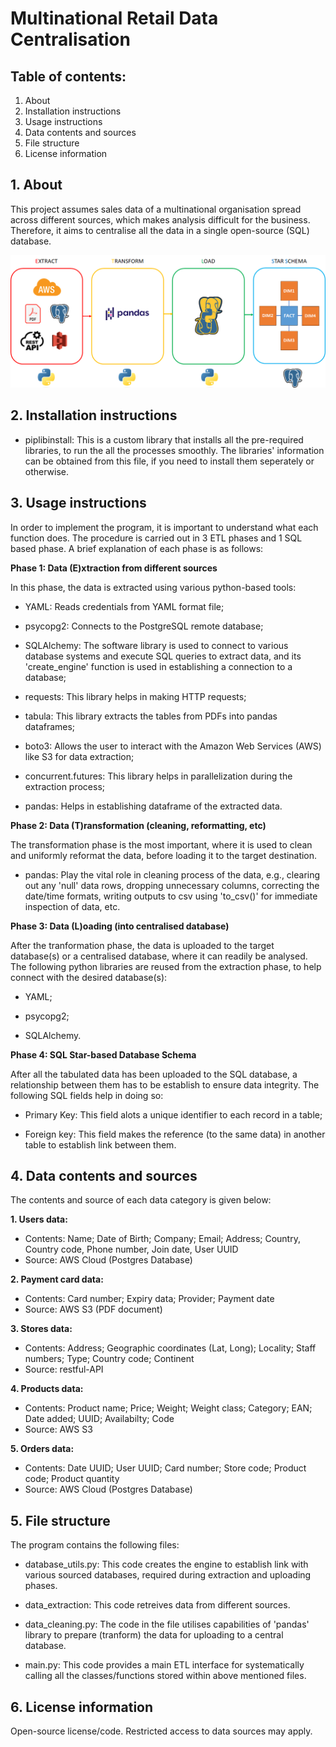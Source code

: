 # Multinational Retail Data Centralisation

## Table of contents:
1. About
2. Installation instructions
3. Usage instructions
4. Data contents and sources
5. File structure
6. License information

## 1. About

This project assumes sales data of a multinational organisation spread across different sources, which makes analysis difficult for the business. Therefore, it aims to centralise all the data in a single open-source (SQL) database.

![mrdc](./mrdc.png)

## 2. Installation instructions

- piplibinstall: This is a custom library that installs all the pre-required libraries, to run the all the processes smoothly. The libraries' information can be obtained from this file, if you need to install them seperately or otherwise.

## 3. Usage instructions

In order to implement the program, it is important to understand what each function does. The procedure is carried out in 3 ETL phases and 1 SQL based phase. A brief explanation of each phase is as follows:

**Phase 1: Data (E)xtraction from different sources**

In this phase, the data is extracted using various python-based tools:

- YAML: Reads credentials from YAML format file;

- psycopg2: Connects to the PostgreSQL remote database;

- SQLAlchemy: The software library is used to connect to various database systems and execute SQL queries to extract data, and its 'create_engine' function is used in establishing a connection to a database;

- requests: This library helps in making HTTP requests;

- tabula: This library extracts the tables from PDFs into pandas dataframes;

- boto3: Allows the user to interact with the Amazon Web Services (AWS) like S3 for data extraction;

- concurrent.futures: This library helps in parallelization during the extraction process;

- pandas: Helps in establishing dataframe of the extracted data.

**Phase 2: Data (T)ransformation (cleaning, reformatting, etc)**

The transformation phase is the most important, where it is used to clean and uniformly reformat the data, before loading it to the target destination.

- pandas: Play the vital role in cleaning process of the data, e.g., clearing out any 'null' data rows, dropping unnecessary columns, correcting the date/time formats, writing outputs to csv using 'to_csv()' for immediate inspection of data, etc.

**Phase 3: Data (L)oading (into centralised database)**

After the tranformation phase, the data is uploaded to the target database(s) or a centralised database, where it can readily be analysed. The following python libraries are reused from the extraction phase, to help connect with the desired database(s):

- YAML;
 
- psycopg2;

- SQLAlchemy.

**Phase 4: SQL Star-based Database Schema**

After all the tabulated data has been uploaded to the SQL database, a relationship between them has to be establish to ensure data integrity. The following SQL fields help in doing so:

- Primary Key: This field alots a unique identifier to each record in a table;

- Foreign key: This field makes the reference (to the same data) in another table to establish link between them.

## 4. Data contents and sources

The contents and source of each data category is given below:

**1. Users data:**
* Contents: Name; Date of Birth; Company; Email; Address; Country, Country code, Phone number, Join date, User UUID
* Source: AWS Cloud (Postgres Database)
 
**2. Payment card data:**
* Contents: Card number; Expiry data; Provider; Payment date
* Source: AWS S3 (PDF document)

**3. Stores data:**
* Contents: Address; Geographic coordinates (Lat, Long); Locality; Staff numbers; Type; Country code; Continent
* Source: restful-API

**4. Products data:**
* Contents: Product name; Price; Weight; Weight class; Category; EAN; Date added; UUID; Availabilty; Code
* Source: AWS S3

**5. Orders data:**
* Contents: Date UUID; User UUID; Card number; Store code; Product code; Product quantity
* Source: AWS Cloud (Postgres Database)

## 5. File structure

The program contains the following files:

- database_utils.py: This code creates the engine to establish link with various sourced databases, required during extraction and uploading phases.

- data_extraction: This code retreives data from different sources.

- data_cleaning.py: The code in the file utilises capabilities of 'pandas' library to prepare (tranform) the data for uploading to a central database.

- main.py: This code provides a main ETL interface for systematically calling all the classes/functions stored within above mentioned files.

## 6. License information

Open-source license/code. Restricted access to data sources may apply.

